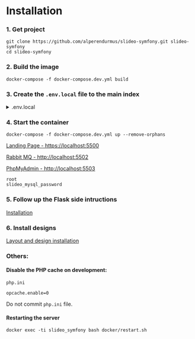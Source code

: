 # Installation

### 1. Get project
```
git clone https://github.com/alperendurmus/slideo-symfony.git slideo-symfony
cd slideo-symfony
```

### 2. Build the image
```
docker-compose -f docker-compose.dev.yml build
```

### 3. Create the `.env.local` file to the main index

<details>
    <summary>.env.local</summary>

    APP_DOMAIN=https://localhost:5500
    APP_ENV=dev
    APP_SECRET=c253db41596c420e7c7f032abd63fb58
    DATABASE_URL=mysql://slideo_mysql_user:slideo_mysql_password@slideo_mysql:3306/slideo?serverVersion=8.0

    MAILER_DSN=smtp://no-reply@slideo.co.il:sw21qazxS%21123@mail.slideo.co.il:465

    # Auth with google
    OAUTH_GOOGLE_CLIENT_ID=287627035531-hhvi1m9olqc468d5p2hrvnbvm63e2bht.apps.googleusercontent.com
    OAUTH_GOOGLE_CLIENT_SECRET=j0J9oLC7RGlMxgsnJpff692Y

    # Auth with Facebook
    OAUTH_FACEBOOK_ID=1519709544881058
    OAUTH_FACEBOOK_SECRET=b48004678277927c3fc4ba3bd1c2f204

    # Paypal sandbox
    PAYPAL_CLIENT_ID=Aa9GJlXuW2y2K_o8AzRLr7gVp_93TpuezheYrISZPDQZR-4j6vqFCs4D4Qp8mP1V0-1UidZnFAaAyclm
    PAYPAL_CLIENT_SECRET=EC7APu2nPEPGtxfZp13KitCmMH1GD55XYwdSB5OESbHeil__xpOgOB7IAjy5IUFPlH648R7H5WdRtzu7
    PAYPAL_RETURN_URL=https://test.slideo.co.il/api/payment/checkout/capture
    PAYPAL_CANCEL_URL=https://test.slideo.co.il/api/payment/checkout/cancel

    # Rabbit MQ
    MESSENGER_TRANSPORT_DSN=amqp://slideo:df711f9a1119082a711a238acf944677@slideo_rabbitmq:5672/%2f/messages/


    CHOKIDAR_USEPOLLING=true


</details>

### 4. Start the container
```
docker-compose -f docker-compose.dev.yml up --remove-orphans
```

[Landing Page - https://localhost:5500](https://localhost:5500)

[Rabbit MQ - http://localhost:5502](http://localhost:5502)

[PhpMyAdmin - http://localhost:5503](http://localhost:5503)
```
root
slideo_mysql_password
```

### 5. Follow up the Flask side intructions

[Installation](https://github.com/alperendurmus/slideo-flask/blob/main/README.md)

### 6. Install designs

[Layout and design installation](https://github.com/alperendurmus/slideo-symfony/wiki/Layout-and-design-installation)

### Others:
#### Disable the PHP cache on development:
`php.ini`
```
opcache.enable=0
```
Do not commit `php.ini` file.

#### Restarting the server
```
docker exec -ti slideo_symfony bash docker/restart.sh
```
